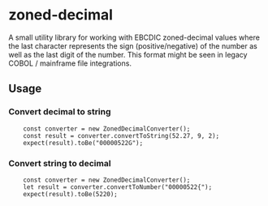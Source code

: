 # zoned-decimal

A small utility library for working with EBCDIC zoned-decimal values where the last character represents the sign (positive/negative) of the number as well as the last digit of the number. This format might be seen in legacy COBOL / mainframe file integrations.

## Usage

### Convert decimal to string

```JS
    const converter = new ZonedDecimalConverter();
    const result = converter.convertToString(52.27, 9, 2);
    expect(result).toBe("00000522G");
```

### Convert string to decimal

```JS
    const converter = new ZonedDecimalConverter();
    let result = converter.convertToNumber("00000522{");
    expect(result).toBe(5220);
```
